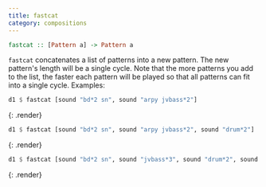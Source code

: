 ```yaml
---
title: fastcat
category: compositions
---
```


~~~~haskell
fastcat :: [Pattern a] -> Pattern a
~~~~

`fastcat` concatenates a list of patterns into a new pattern. The new pattern's length will 
be a single cycle. Note that the more patterns you add to the list, the faster each pattern
will be played so that all patterns can fit into a single cycle. Examples:

~~~~haskell
d1 $ fastcat [sound "bd*2 sn", sound "arpy jvbass*2"]
~~~~
{: .render}

~~~~haskell
d1 $ fastcat [sound "bd*2 sn", sound "arpy jvbass*2", sound "drum*2"]
~~~~
{: .render}

~~~haskell
d1 $ fastcat [sound "bd*2 sn", sound "jvbass*3", sound "drum*2", sound "ht mt"]
~~~~
{: .render}
